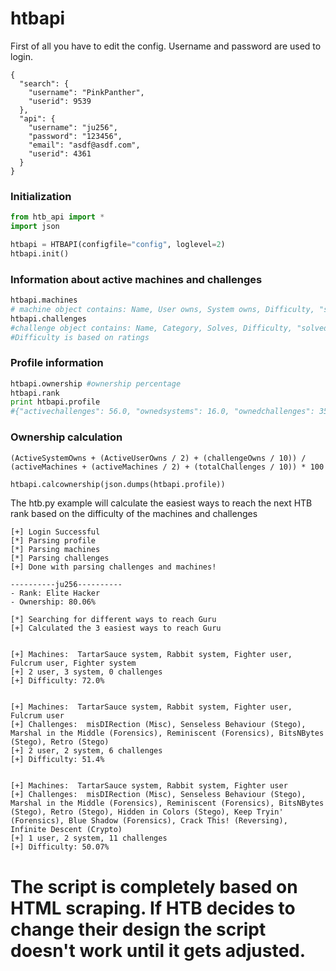 # htbapi
First of all you have to edit the config. Username and password are used to login.
```
{
  "search": {
    "username": "PinkPanther",
    "userid": 9539
  },
  "api": {
    "username": "ju256",
    "password": "123456",
    "email": "asdf@asdf.com",
    "userid": 4361
  }
}
```

### Initialization
```py
from htb_api import *
import json

htbapi = HTBAPI(configfile="config", loglevel=2)
htbapi.init()
```

### Information about active machines and challenges
```py
htbapi.machines
# machine object contains: Name, User owns, System owns, Difficulty, "solved" (0 = no user, system flag, 1 = got user flag, pwned)
htbapi.challenges
#challenge object contains: Name, Category, Solves, Difficulty, "solved" (0 = unsolved, 1 = solved)
#Difficulty is based on ratings
```
### Profile information
```py
htbapi.ownership #ownership percentage
htbapi.rank
print htbapi.profile
#{"activechallenges": 56.0, "ownedsystems": 16.0, "ownedchallenges": 35.0, "activemachines": 20.0, "ownedusers": 18.0}
```

### Ownership calculation
```
(ActiveSystemOwns + (ActiveUserOwns / 2) + (challengeOwns / 10)) / (activeMachines + (activeMachines / 2) + (totalChallenges / 10)) * 100
```
```py
htbapi.calcownership(json.dumps(htbapi.profile))
```

The htb.py example will calculate the easiest ways to reach the next HTB rank based on the difficulty of the machines and challenges

```
[+] Login Successful
[*] Parsing profile
[*] Parsing machines
[*] Parsing challenges
[+] Done with parsing challenges and machines!

----------ju256----------
- Rank: Elite Hacker
- Ownership: 80.06%

[*] Searching for different ways to reach Guru
[+] Calculated the 3 easiest ways to reach Guru


[+] Machines:  TartarSauce system, Rabbit system, Fighter user, Fulcrum user, Fighter system
[+] 2 user, 3 system, 0 challenges
[+] Difficulty: 72.0%


[+] Machines:  TartarSauce system, Rabbit system, Fighter user, Fulcrum user
[+] Challenges:  misDIRection (Misc), Senseless Behaviour (Stego), Marshal in the Middle (Forensics), Reminiscent (Forensics), BitsNBytes (Stego), Retro (Stego)
[+] 2 user, 2 system, 6 challenges
[+] Difficulty: 51.4%


[+] Machines:  TartarSauce system, Rabbit system, Fighter user
[+] Challenges:  misDIRection (Misc), Senseless Behaviour (Stego), Marshal in the Middle (Forensics), Reminiscent (Forensics), BitsNBytes (Stego), Retro (Stego), Hidden in Colors (Stego), Keep Tryin' (Forensics), Blue Shadow (Forensics), Crack This! (Reversing), Infinite Descent (Crypto)
[+] 1 user, 2 system, 11 challenges
[+] Difficulty: 50.07%
```
# The script is completely based on HTML scraping. If HTB decides to change their design the script doesn't work until it gets adjusted.
